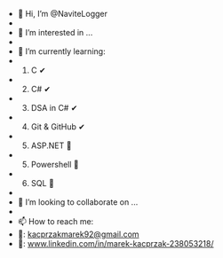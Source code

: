- 👋 Hi, I’m @NaviteLogger
- 
- 👀 I’m interested in ...
- 
- 🌱 I’m currently learning:
- 1. C ✔
- 2. C# ✔
- 3. DSA in C# ✔
- 4. Git & GitHub ✔
- 5. ASP.NET 🔎
- 5. Powershell 🔎
- 6. SQL 🔎
- 
- 💞️ I’m looking to collaborate on ...
- 
- 📫 How to reach me:
- 📩: kacprzakmarek92@gmail.com 
- 💬: www.linkedin.com/in/marek-kacprzak-238053218/



<!---
NaviteLogger/NaviteLogger is a ✨ special ✨ repository because its `README.md` (this file) appears on your GitHub profile.
You can click the Preview link to take a look at your changes.
--->
